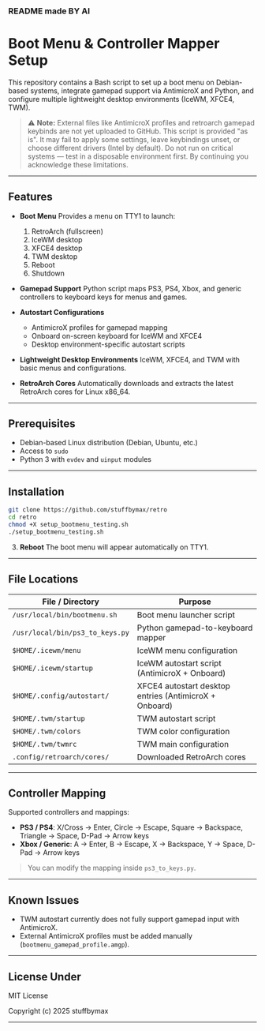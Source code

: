 ### README made BY AI

# Boot Menu & Controller Mapper Setup

This repository contains a Bash script to set up a boot menu on Debian-based systems, integrate gamepad support via AntimicroX and Python, and configure multiple lightweight desktop environments (IceWM, XFCE4, TWM).

> ⚠️ **Note:** External files like AntimicroX profiles and retroarch gamepad keybinds are not yet uploaded to GitHub. This script is provided "as is". It may fail to apply some settings, leave keybindings unset, or choose different drivers (Intel by default). Do not run on critical systems — test in a disposable environment first. By continuing you acknowledge these limitations.
---

## Features

* **Boot Menu**
  Provides a menu on TTY1 to launch:

  1. RetroArch (fullscreen)
  2. IceWM desktop
  3. XFCE4 desktop
  4. TWM desktop
  5. Reboot
  6. Shutdown

* **Gamepad Support**
  Python script maps PS3, PS4, Xbox, and generic controllers to keyboard keys for menus and games.

* **Autostart Configurations**

  * AntimicroX profiles for gamepad mapping
  * Onboard on-screen keyboard for IceWM and XFCE4
  * Desktop environment-specific autostart scripts

* **Lightweight Desktop Environments**
  IceWM, XFCE4, and TWM with basic menus and configurations.

* **RetroArch Cores**
  Automatically downloads and extracts the latest RetroArch cores for Linux x86_64.

---

## Prerequisites

* Debian-based Linux distribution (Debian, Ubuntu, etc.)
* Access to `sudo`
* Python 3 with `evdev` and `uinput` modules

---

## Installation

```bash
git clone https://github.com/stuffbymax/retro
cd retro
chmod +X setup_bootmenu_testing.sh
./setup_bootmenu_testing.sh
```

3. **Reboot**
   The boot menu will appear automatically on TTY1.

---

## File Locations

| File / Directory                | Purpose                                                |
| ------------------------------- | ------------------------------------------------------ |
| `/usr/local/bin/bootmenu.sh`    | Boot menu launcher script                              |
| `/usr/local/bin/ps3_to_keys.py` | Python gamepad-to-keyboard mapper                      |
| `$HOME/.icewm/menu`             | IceWM menu configuration                               |
| `$HOME/.icewm/startup`          | IceWM autostart script (AntimicroX + Onboard)          |
| `$HOME/.config/autostart/`      | XFCE4 autostart desktop entries (AntimicroX + Onboard) |
| `$HOME/.twm/startup`            | TWM autostart script                                   |
| `$HOME/.twm/colors`             | TWM color configuration                                |
| `$HOME/.twm/twmrc`              | TWM main configuration                                 |
| `.config/retroarch/cores/`      | Downloaded RetroArch cores                             |

---

## Controller Mapping

Supported controllers and mappings:

* **PS3 / PS4**: X/Cross → Enter, Circle → Escape, Square → Backspace, Triangle → Space, D-Pad → Arrow keys
* **Xbox / Generic**: A → Enter, B → Escape, X → Backspace, Y → Space, D-Pad → Arrow keys

> You can modify the mapping inside `ps3_to_keys.py`.

---

## Known Issues
* TWM autostart currently does not fully support gamepad input with AntimicroX.
* External AntimicroX profiles must be added manually (`bootmenu_gamepad_profile.amgp`).

---

## License Under

MIT License

Copyright (c) 2025 stuffbymax

---

